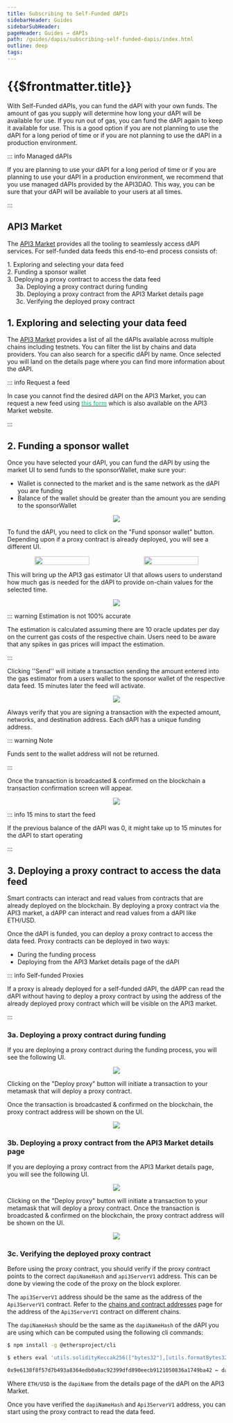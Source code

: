 ```yaml
---
title: Subscribing to Self-Funded dAPIs
sidebarHeader: Guides
sidebarSubHeader:
pageHeader: Guides → dAPIs
path: /guides/dapis/subscribing-self-funded-dapis/index.html
outline: deep
tags:
---
```


<!-- https://blog.chain.link/smart-contract-call-another-smart-contract/ -->

<!-- https://medium.com/@blockchain101/calling-the-function-of-another-contract-in-solidity-f9edfa921f4c -->

<PageHeader/>

<SearchHighlight/>

# {{$frontmatter.title}}

With Self-Funded dAPIs, you can fund the dAPI with your own funds. The amount of
gas you supply will determine how long your dAPI will be available for use. If
you run out of gas, you can fund the dAPI again to keep it available for use.
This is a good option if you are not planning to use the dAPI for a long period
of time or if you are not planning to use the dAPI in a production environment.

::: info Managed dAPIs

If you are planning to use your dAPI for a long period of time or if you are
planning to use your dAPI in a production environment, we recommend that you use
managed dAPIs provided by the API3DAO. This way, you can be sure that your dAPI
will be available to your users at all times.

:::

## API3 Market

The [API3 Market<ExternalLinkImage/>](https://market.api3.org) provides all the
tooling to seamlessly access dAPI services. For self-funded data feeds this
end-to-end process consists of:

<p>
1. Exploring and selecting your data feed <br/>
2. Funding a sponsor wallet <br/>
3. Deploying a proxy contract to access the data feed <br/>
 <span style="margin-left:20px;">
 3a. Deploying a proxy contract during funding <br/>
 </span>
 <span style="margin-left:20px;">
 3b. Deploying a proxy contract from the API3 Market details page <br/>
 </span>
 <span style="margin-left:20px;">
 3c. Verifying the deployed proxy contract <br/>
 </span>
</p>

## 1. Exploring and selecting your data feed

The [API3 Market<ExternalLinkImage/>](https://market.api3.org) provides a list
of all the dAPIs available across multiple chains including testnets. You can
filter the list by chains and data providers. You can also search for a specific
dAPI by name. Once selected you will land on the details page where you can find
more information about the dAPI.

::: info Request a feed

In case you cannot find the desired dAPI on the API3 Market, you can request a
new feed using
[<span style="color:rgb(16, 185, 129);">this form<ExternalLinkImage/></span>](https://api3dao.typeform.com/to/yT2Gt2fd)
which is also available on the API3 Market website.

:::

## 2. Funding a sponsor wallet

Once you have selected your dAPI, you can fund the dAPI by using the market UI
to send funds to the sponsorWallet, make sure your:

- Wallet is connected to the market and is the same network as the dAPI you are
  funding
- Balance of the wallet should be greater than the amount you are sending to the
  sponsorWallet

<p align="center">
  <img src="../../assets/images/dapi-page.png" />
</p>

To fund the dAPI, you need to click on the "Fund sponsor wallet" button.
Depending upon if a proxy contract is already deployed, you will see a different
UI.

<p align="center" style="display:flex">
  <img   width="50%" src="../../assets/images/dapi-fund-gas.png" />
  <img   width="50%" src="../../assets/images/dapi-fund-gas2.png" />
</p>

This will bring up the API3 gas estimator UI that allows users to understand how
much gas is needed for the dAPI to provide on-chain values for the selected
time.

<p align="center">
  <img src="../../assets/images/gas-estimator.png" />
</p>

::: warning Estimation is not 100% accurate

The estimation is calculated assuming there are 10 oracle updates per day on the
current gas costs of the respective chain. Users need to be aware that any
spikes in gas prices will impact the estimation.

:::

Clicking ''Send'' will initiate a transaction sending the amount entered into
the gas estimator from a users wallet to the sponsor wallet of the respective
data feed. 15 minutes later the feed will activate.

<p align="center">
  <img src="../../assets/images/dapi-send-sponsorwallet.png" />
</p>
Always verify that you are signing a transaction with the expected amount, networks, and destination address. Each dAPI has a unique funding address.

::: warning Note

Funds sent to the wallet address will not be returned.

:::

Once the transaction is broadcasted & confirmed on the blockchain a transaction
confirmation screen will appear.

<p align="center">
  <img src="../../assets/images/dapi-confirm-funding.png" />
</p>

::: info 15 mins to start the feed

If the previous balance of the dAPI was 0, it might take up to 15 minutes for
the dAPI to start operating

:::

## 3. Deploying a proxy contract to access the data feed

Smart contracts can interact and read values from contracts that are already
deployed on the blockchain. By deploying a proxy contract via the API3 market, a
dAPP can interact and read values from a dAPI like ETH/USD.

Once the dAPI is funded, you can deploy a proxy contract to access the data
feed. Proxy contracts can be deployed in two ways:

- During the funding process
- Deploying from the API3 Market details page of the dAPI

::: info Self-funded Proxies

If a proxy is already deployed for a self-funded dAPI, the dAPP can read the
dAPI without having to deploy a proxy contract by using the address of the
already deployed proxy contract which will be visible on the API3 market.

:::

### 3a. Deploying a proxy contract during funding

If you are deploying a proxy contract during the funding process, you will see
the following UI.

<p align="center">
  <img src="../../assets/images/dapi-fund-gas2.png" />
</p>

Clicking on the "Deploy proxy" button will initiate a transaction to your
metamask that will deploy a proxy contract.

Once the transaction is broadcasted & confirmed on the blockchain, the proxy
contract address will be shown on the UI.

<p align="center">
  <img src="../../assets/images/dapi-proxy-confirmation.png" />
</p>

### 3b. Deploying a proxy contract from the API3 Market details page

If you are deploying a proxy contract from the API3 Market details page, you
will see the following UI.

<p align="center">
  <img src="../../assets/images/dapi-market-detail.png" />
</p>

Clicking on the "Deploy proxy" button will initiate a transaction to your
metamask that will deploy a proxy contract. Once the transaction is broadcasted
& confirmed on the blockchain, the proxy contract address will be shown on the
UI.

<p align="center">
  <img src="../../assets/images/dapi-proxy-confirmation2.png" />
</p>

### 3c. Verifying the deployed proxy contract

Before using the proxy contract, you should verify if the proxy contract points
to the correct `dapiNameHash` and `api3ServerV1` address. This can be done by
viewing the code of the proxy on the block explorer.

The `api3ServerV1` address should be the same as the address of the
`Api3ServerV1` contract. Refer to the
[chains and contract addresses](/reference/dapis/chains.md) page for the address
of the `Api3ServerV1` contract on different chains.

The `dapiNameHash` should be the same as the `dapiNameHash` of the dAPI you are
using which can be computed using the following cli commands:

```bash
$ npm install -g @ethersproject/cli

$ ethers eval 'utils.solidityKeccak256(["bytes32"],[utils.formatBytes32String("ETH/USD")])'

0x9e6138f8f57d7b493a8364edb0a0ac92399dfd890eecb9121050836a1749ba42 ← dapiNameHash
```

Where `ETH/USD` is the `dapiName` from the details page of the dAPI on the API3
Market.

Once you have verified the `dapiNameHash` and `Api3ServerV1` address, you can
start using the proxy contract to read the data feed.
